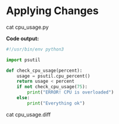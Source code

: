 # Applying Changes

cat cpu_usage.py

**Code output:**

```python
#!/usr/bin/env python3

import psutil

def check_cpu_usage(percent):
	usage = psutil.cpu_percent()
	return usage < percent
	if not check_cpu_usage(75):
		print("ERROR! CPU is overloaded")
	else:
		print("Everything ok")
```

cat cpu_usage.diff
